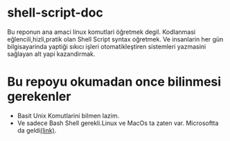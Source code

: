# shell-script-doc
Bu reponun ana amaci linux komutlari öğretmek degil. Kodlanmasi eğlencili,hizli,pratik olan Shell Script syntax oğretmek.
Ve insanlarin her gün bilgisayarinda yaptiği sıkıcı işleri otomatikleştiren sistemleri yazmasini sağlayan alt yapi kazandirmak.

# Bu repoyu okumadan once bilinmesi gerekenler
<ul>
  <li>Basit Unix Komutlarini bilmen lazim.</li>
  <li>Ve sadece Bash Shell gerekli.Linux ve MacOs ta zaten var. Microsoftta da geldi<a href="https://www.howtogeek.com/249966/how-to-install-and-use-the-linux-bash-shell-on-windows-10/">(link)</a>.</li>
</ul>
